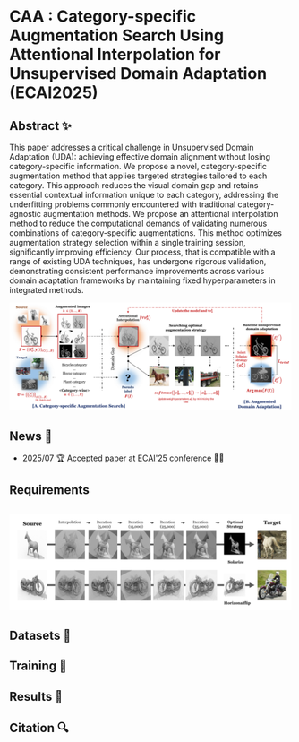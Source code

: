 # CAA : Category-specific Augmentation Search Using Attentional Interpolation for Unsupervised Domain Adaptation (ECAI2025)


## Abstract ✨

This paper addresses a critical challenge in Unsupervised Domain Adaptation (UDA): achieving effective domain alignment without losing category-specific information. 
We propose a novel, category-specific augmentation method that applies targeted strategies tailored to each category. 
This approach reduces the visual domain gap and retains essential contextual information unique to each category, addressing the underfitting problems commonly encountered with traditional category-agnostic augmentation methods.
We propose an attentional interpolation method to reduce the computational demands of validating numerous combinations of category-specific augmentations. 
This method optimizes augmentation strategy selection within a single training session, significantly improving efficiency.
Our process, that is compatible with a range of existing UDA techniques, has undergone rigorous validation, demonstrating consistent performance improvements across various domain adaptation frameworks by maintaining fixed hyperparameters in integrated methods.


<p align="center">
<img src="Framework.pdf" width="1000" alt="" class="img-responsive">
</p>


## News 📢
- 2025/07 🏆 Accepted paper at [ECAI'25](https://ecai2025.org/) conference 🎉🎉


## Requirements
```
```

<p align="center">
<img src="Result.pdf" width="1000" alt="" class="img-responsive">
</p>

## Datasets 📖


## Training 📝


## Results 🎯


## Citation 🔍
```
```
